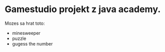 # Gamestudio projekt z java academy.

Mozes sa hrat toto:
* minesweeper
* puzzle
* gugess the number
